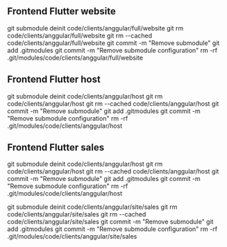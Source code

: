 
## Frontend Flutter website
git submodule deinit code/clients/anggular/full/website
git rm code/clients/anggular/full/website
git rm --cached code/clients/anggular/full/website
git commit -m "Remove submodule"
git add .gitmodules
git commit -m "Remove submodule configuration"
rm -rf .git/modules/code/clients/anggular/full/website

## Frontend Flutter host
git submodule deinit code/clients/anggular/host
git rm code/clients/anggular/host
git rm --cached code/clients/anggular/host
git commit -m "Remove submodule"
git add .gitmodules
git commit -m "Remove submodule configuration"
rm -rf .git/modules/code/clients/anggular/host

## Frontend Flutter sales
git submodule deinit code/clients/anggular/host
git rm code/clients/anggular/host
git rm --cached code/clients/anggular/host
git commit -m "Remove submodule"
git add .gitmodules
git commit -m "Remove submodule configuration"
rm -rf .git/modules/code/clients/anggular/host


git submodule deinit code/clients/anggular/site/sales
git rm code/clients/anggular/site/sales
git rm --cached code/clients/anggular/site/sales
git commit -m "Remove submodule"
git add .gitmodules
git commit -m "Remove submodule configuration"
rm -rf .git/modules/code/clients/anggular/site/sales